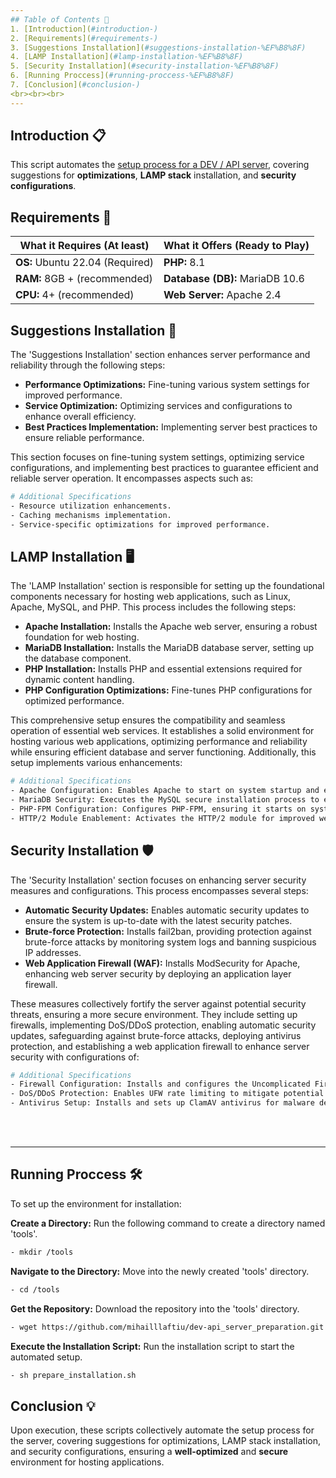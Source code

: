 ```yaml
---
## Table of Contents 📌
1. [Introduction](#introduction-)
2. [Requirements](#requirements-)
3. [Suggestions Installation](#suggestions-installation-%EF%B8%8F)
4. [LAMP Installation](#lamp-installation-%EF%B8%8F)
5. [Security Installation](#security-installation-%EF%B8%8F)
6. [Running Proccess](#running-proccess-%EF%B8%8F)
7. [Conclusion](#conclusion-)
<br><br><br>
---
```


## Introduction 📋
This script automates the <ins>setup process for a DEV / API server</ins>, covering suggestions for **optimizations**, **LAMP stack** installation, and **security configurations**.

## Requirements 📝

| **What it Requires (At least)** | **What it Offers (Ready to Play)** |
|--------------------------------|-----------------------------|
| **OS:**  Ubuntu 22.04 (Required)   | **PHP:**           8.1          |
| **RAM:** 8GB + (recommended)       | **Database (DB):** MariaDB 10.6 |
| **CPU:** 4+ (recommended)          | **Web Server:**    Apache 2.4   |


## Suggestions Installation 🧰

The 'Suggestions Installation' section enhances server performance and reliability through the following steps:

- **Performance Optimizations:** Fine-tuning various system settings for improved performance.
- **Service Optimization:** Optimizing services and configurations to enhance overall efficiency.
- **Best Practices Implementation:** Implementing server best practices to ensure reliable performance.
  
This section focuses on fine-tuning system settings, optimizing service configurations, and implementing best practices to guarantee efficient and reliable server operation. It encompasses aspects such as:

```bash
# Additional Specifications
- Resource utilization enhancements.
- Caching mechanisms implementation.
- Service-specific optimizations for improved performance.
```


## LAMP Installation 🖥️

The 'LAMP Installation' section is responsible for setting up the foundational components necessary for hosting web applications, such as Linux, Apache, MySQL, and PHP. This process includes the following steps:

- **Apache Installation:** Installs the Apache web server, ensuring a robust foundation for web hosting.
- **MariaDB Installation:** Installs the MariaDB database server, setting up the database component.
- **PHP Installation:** Installs PHP and essential extensions required for dynamic content handling.
- **PHP Configuration Optimizations:** Fine-tunes PHP configurations for optimized performance.

This comprehensive setup ensures the compatibility and seamless operation of essential web services. It establishes a solid environment for hosting various web applications, optimizing performance and reliability while ensuring efficient database and server functioning. Additionally, this setup implements various enhancements:

```bash
# Additional Specifications
- Apache Configuration: Enables Apache to start on system startup and ensures it starts promptly.
- MariaDB Security: Executes the MySQL secure installation process to enhance database security.
- PHP-FPM Configuration: Configures PHP-FPM, ensuring it starts on system startup for fast PHP processing.
- HTTP/2 Module Enablement: Activates the HTTP/2 module for improved web server performance.
```



## Security Installation 🛡️

The 'Security Installation' section focuses on enhancing server security measures and configurations. This process encompasses several steps:

- **Automatic Security Updates:** Enables automatic security updates to ensure the system is up-to-date with the latest security patches.
- **Brute-force Protection:** Installs fail2ban, providing protection against brute-force attacks by monitoring system logs and banning suspicious IP addresses.
- **Web Application Firewall (WAF):** Installs ModSecurity for Apache, enhancing web server security by deploying an application layer firewall.

These measures collectively fortify the server against potential security threats, ensuring a more secure environment. They include setting up firewalls, implementing DoS/DDoS protection, enabling automatic security updates, safeguarding against brute-force attacks, deploying antivirus protection, and establishing a web application firewall to enhance server security with configurations of:

```bash
# Additional Specifications
- Firewall Configuration: Installs and configures the Uncomplicated Firewall (UFW), setting up default and specific firewall rules to regulate incoming and outgoing traffic.
- DoS/DDoS Protection: Enables UFW rate limiting to mitigate potential Denial of Service (DoS) or Distributed Denial of Service (DDoS) attacks, particularly for SSH connections.
- Antivirus Setup: Installs and sets up ClamAV antivirus for malware detection, including regular updates for virus definitions.
```
<br><br>

---

## Running Proccess 🛠️
To set up the environment for installation:

**Create a Directory:** Run the following command to create a directory named 'tools'.
```bash
- mkdir /tools
```

**Navigate to the Directory:** Move into the newly created 'tools' directory.
```bash
- cd /tools
```

**Get the Repository:** Download the repository into the 'tools' directory.
```bash
- wget https://github.com/mihailllaftiu/dev-api_server_preparation.git
```

**Execute the Installation Script:** Run the installation script to start the automated setup.
```bash
- sh prepare_installation.sh
```

## Conclusion 💡
Upon execution, these scripts collectively automate the setup process for the server, covering suggestions for optimizations, LAMP stack installation, and security configurations, ensuring a **well-optimized** and **secure** environment for hosting applications.
